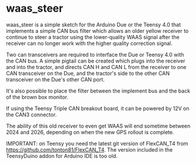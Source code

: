 waas_steer
==========

 waas_steer  is a simple sketch for the Arduino Due or the Teensy 4.0 that implements a simple CAN bus filter which allows an older yellow receiver to continue to steer a tractor using the lower-quality WAAS signal after the receiver can no longer work with the higher quality correction signal.

Two can transceivers are required to interface the Due or Teensy 4.0 with the CAN bus.  A simple pigtail can be created which plugs into the receiver and into the tractor, and directs CAN H and CAN L from the receiver to one CAN transceiver on the Due, and the tractor's side to the other CAN transceiver on the Due's other CAN port.

It's also possible to place the filter between the implement bus and the back of the brown box monitor.

If using the Teensy Triple CAN breakout board, it can be powered by 12V on the CAN3 connector.

The ability of this old receiver to even get WAAS will end sometime between 2024 and 2026, depending on when the new GPS rollout is complete.

IMPORTANT: on Teensy you need the latest git version of FlexCAN_T4 from https://github.com/tonton81/FlexCAN_T4.  The version included in the TeensyDuino addon for Arduino IDE is too old.
